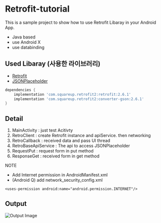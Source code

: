 # Retrofit-tutorial

This is a sample project to show how to use Retrofit Libaray in your Android App.

- Java based
- use Android X 
- use databinding


## Used Libaray (사용한 라이브러리)

- [Retrofit](https://square.github.io/retrofit)
- [JSONPlaceholder](http://jsonplaceholder.typicode.com)

```groovy
dependencies {
    implementation 'com.squareup.retrofit2:retrofit:2.6.1'
    implementation 'com.squareup.retrofit2:converter-gson:2.6.1'
}
```

## Detail

1. MainActivity : just test Acitivty
2. RetroClient : create Retrofit instance and apiService. then networking 
3. RetroCallback : received data and pass UI thread
4. RetroBaseApiService : The api to access JSONPlaceholder
5. RequestPut : request form in put method
6. ResponseGet : received form in get method

NOTE

- Add Internet permission in AndroidManifest.xml
- (Android Q) add network_security_config.xml
```
<uses-permission android:name="android.permission.INTERNET"/>
```

## Output
![Output Image](https://raw.githubusercontent.com/kor45cw/Retrofit-tutorial/develop/output2.jpg)
